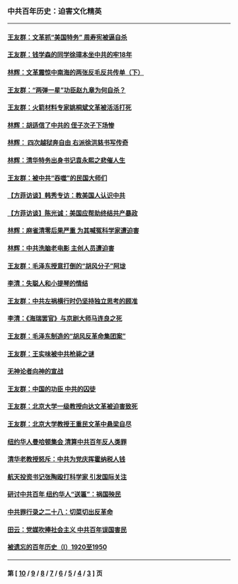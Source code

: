 ### 中共百年历史：迫害文化精英
---
#### [王友群：文革抓“美国特务” 周寿宪被逼自杀](../../pages/nf1176111/n14089941.md?10090430) 
#### [王友群：钱学森的同学徐璋本坐中共的牢18年](../../pages/nf1176111/n14089123.md?10090430) 
#### [林辉：文革震惊中南海的两张反毛反共传单（下）](../../pages/nf1176111/n14076376.md?10090430) 
#### [王友群：“两弹一星”功臣赵九章为何自杀？](../../pages/nf1176111/n14059162.md?10090430) 
#### [王友群：火箭材料专家姚桐斌文革被活活打死](../../pages/nf1176111/n14048805.md?10090430) 
#### [林辉：胡适信了中共的 侄子次子下场惨](../../pages/nf1176111/n14019760.md?10090430) 
#### [林辉： 四次越狱奔自由 右派徐洪慈书写传奇](../../pages/nf1176111/n14010438.md?10090430) 
#### [林辉：清华特务出身书记袁永熙之悲催人生](../../pages/nf1176111/n13997413.md?10090430) 
#### [王友群：被中共“吞噬”的民国大师们](../../pages/nf1176111/n13942620.md?10090430) 
#### [【方菲访谈】韩秀专访：教美国人认识中共](../../pages/nf1176111/n13821310.md?10090430) 
#### [【方菲访谈】陈光诚：美国应帮助终结共产暴政](../../pages/nf1176111/n13759521.md?10090430) 
#### [林辉：麻雀清零后果严重 为其喊冤科学家遭迫害](../../pages/nf1176111/n13746900.md?10090430) 
#### [林辉：中共洗脑老电影 主创人员遭迫害](../../pages/nf1176111/n13699437.md?10090430) 
#### [王友群：毛泽东授意打倒的“胡风分子”阿垅](../../pages/nf1176111/n13592541.md?10090430) 
#### [李清：失聪人和小提琴的情结](../../pages/nf1176111/n13459280.md?10090430) 
#### [王友群：中共左祸横行时仍坚持独立思考的顾准](../../pages/nf1176111/n13444722.md?10090430) 
#### [李清：《海瑞罢官》与京剧大师马连良之死](../../pages/nf1176111/n13412316.md?10090430) 
#### [王友群：毛泽东制造的“胡风反革命集团案”](../../pages/nf1176111/n13324909.md?10090430) 
#### [王友群：王实味被中共枪毙之谜](../../pages/nf1176111/n13307502.md?10090430) 
#### [无神论者向神的宣战](../../pages/nf1176111/n13281535.md?10090430) 
#### [王友群：中国的功臣 中共的囚徒](../../pages/nf1176111/n13291790.md?10090430) 
#### [王友群：北京大学一级教授向达文革被迫害致死](../../pages/nf1176111/n13150966.md?10090430) 
#### [王友群：北京大学教授王重民文革中悬梁自尽](../../pages/nf1176111/n13084645.md?10090430) 
#### [纽约华人曼哈顿集会 清算中共百年反人类罪](../../pages/nf1176111/n13084157.md?10090430) 
#### [清华老教授怒斥：中共为党庆挥霍纳税人钱](../../pages/nf1176111/n13071430.md?10090430) 
#### [航天投资书记张陶殴打科学家 引发国际关注](../../pages/nf1176111/n13069132.md?10090430) 
#### [研讨中共百年 纽约华人“送匾”：祸国殃民](../../pages/nf1176111/n13057367.md?10090430) 
#### [中共罪行录之二十八：切菜切出反革命](../../pages/nf1176111/n13030600.md?10090430) 
#### [田云：党媒吹捧社会主义 中共百年误国害民](../../pages/nf1176111/n13006682.md?10090430) 
#### [被遗忘的百年历史（I）1920至1950](../../pages/nf1176111/n12986411.md?10090430) 

---
#### 第 [ [10](./10.md?10090430) / [9](./9.md?10090430) / [8](./8.md?10090430) / [7](./7.md?10090430) / [6](./6.md?10090430) / [5](./5.md?10090430) / [4](./4.md?10090430) / [3](./3.md?10090430) ] 页
